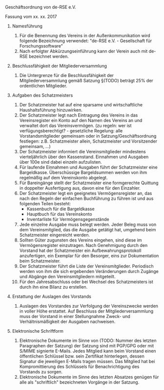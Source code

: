 Geschäftsordnung von de-RSE e.V.

Fassung vom xx. xx. 2017

1. Namesführung 
    1. Für die Benennung des Vereins in der Außenkommunikation wird folgende Bezeichnung verwendet: "de-RSE e.V. - Gesellschaft für Forschungssoftware"
    1. Nach erfolgter Abkürzungseinführung kann der Verein auch mit de-RSE bezeichnet werden.

1. Beschlussfähigkeit der Mitgliederversammlung
    1. Die Untergrenze für die Beschlussfähigkeit der Mitgliederversammlung gemäß Satzung §(TODO) beträgt 25% der ordentlichen Mitglieder.

1. Aufgaben des Schatzmeisters
    1. Der Schatzmeister hat auf eine sparsame und wirtschaftliche Haushaltsführung hinzuwirken.
    1. Der Schatzmeister legt nach Eintragung des Vereins in das Vereinsregister ein Konto auf den Namen des Vereins an und verwaltet dort das Vereinsvermögen. (zu regeln: wer ist verfügungsberechtigt? - gesetzliche Regelung: alle Vorstandsmitglieder gemeinsam oder in Satzung/Geschäftsordnung festlegen: z.B. Schatzmeister allein, Schatzmeister und Vorsitzender gemeinsam, ...) 
    1. Der Schatzmeister informiert die Vereinsmitglieder mindestens vierteljährlich über den Kassenstand. Einnahmen und Ausgaben über 100e sind dabei einzeln aufzulisten.
    1. Für laufende Einnahmen und Ausgaben führt der Schatzmeister eine Bargeldkasse. Überschüssige Bargeldsummen werden von ihm regelmäßig auf dem Vereinskonto abgelegt.
    1. Für Bareingänge stellt der Schatzmeister eine formgerechte Quittung in doppelter Ausfertigung aus, davon eine für den Einzahler.
    1. Der Schatzmeister legt ein geeignetes Vermögensregister an, das nach den Regeln der einfachen Buchführung zu führen ist und aus folgenden Teilen besteht:
        - Kassenbuch für die Bargeldkasse
        - Hauptbuch für das Vereinskonto
        - Inventarliste für Vermögensgegenstände
    1. Jede einzelne Ausgabe muss belegt werden. Jeder Beleg muss von dem Vereinsmitglied, das die Ausgabe getätigt hat, umgehend beim Schatzmeister eingereicht werden.
    1. Sollten Güter zugunsten des Vereins eingehen, sind diese im Vermögensregister einzutragen. Nach Genehmigung durch den Vorstand hat der Schatzmeister ein Aufbewahrungsprotokoll anzufertigen, ein Exemplar für den Besorger, eins zur Dokumentation beim Schatzmeister.
    1. Der Schatzmeister führt die Liste der Vereinsmitglieder. Periodisch werden von ihm die sich ergebenden Veränderungen durch Zugänge und Abgänge den Vereinsmitgliedern mitgeteilt.
    1. Für den Jahresabschluss oder bei Wechsel des Schatzmeisters ist durch ihn eine Bilanz zu erstellen.

1. Erstattung der Auslagen des Vorstands
    1. Auslagen des Vorstandes zur Verfolgung der Vereinszwecke werden in voller Höhe erstattet. Auf Beschluss der Mitgliederversammlung muss der Vorstand in einer Stellungnahme Zweck- und Verhältnismäßigkeit der Ausgaben nachweisen.
1. Elektronische Schriftform
    1. Elektronische Dokumente im Sinne von (TODO: Nummer des letzten Paragraphen der Satzung) der Satzung sind mit PGP/GPG oder mit S/MIME signierte E-Mails. Jedes Mitglied kann beim Vorstand einen öffentlichen Schlüssel bzw. sein Zertifikat hinterlegen, dessen Signatur die jeweiligen E-Mails tragen müssen. Das Mitglied hat bei Kompromittierung des Schlüssels für Benachrichtigung des Vorstands zu sorgen.
    1. Elektronische Dokumente im Sinne des letzten Absatzes genügen für alle als "schriftlich" bezeichneten Vorgänge in der Satzung.
   
